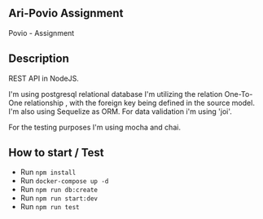 ## Ari-Povio Assignment
Povio - Assignment

## Description
REST API in NodeJS.

I'm using postgresql relational database I'm utilizing the relation One-To-One relationship , with the foreign key being defined in the source model.
I'm also using Sequelize as ORM.
For data validation i'm using 'joi'.

For the testing purposes I'm using mocha and chai.
## How to start / Test

- Run `npm install` 
- Run `docker-compose up -d` 
- Run `npm run db:create` 
- Run `npm run start:dev`
- Run `npm run test`
